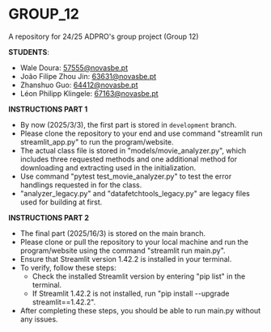 # GROUP_12
A repository for 24/25 ADPRO's group project (Group 12)

**STUDENTS**:
 - Wale Doura: 57555@novasbe.pt
 - João Filipe Zhou Jin: 63631@novasbe.pt
 - Zhanshuo Guo: 64412@novasbe.pt
 - Léon Philipp Klingele: 67163@novasbe.pt

**INSTRUCTIONS PART 1**
  - By now (2025/3/3), the first part is stored in `development` branch. 
  - Please clone the repository to your end and use command "streamlit run streamlit_app.py" to run the program/website.
  - The actual class file is stored in "models/movie_analyzer.py", which includes three requested methods and one additional method for downloading and extracting used in the initialization.
  - Use command "pytest test_movie_analyzer.py" to test the error handlings requested in for the class.
  - "analyzer_legacy.py" and "datafetchtools_legacy.py" are legacy files used for building at first.


**INSTRUCTIONS PART 2**
  - The final part (2025/16/3) is stored on the main branch.
  - Please clone or pull the repository to your local machine and run the program/website using the command "streamlit run main.py".
  - Ensure that Streamlit version 1.42.2 is installed in your terminal.
  - To verify, follow these steps:
      - Check the installed Streamlit version by entering "pip list" in the terminal.
      - If Streamlit 1.42.2 is not installed, run "pip install --upgrade streamlit==1.42.2".
  - After completing these steps, you should be able to run main.py without any issues.

